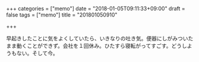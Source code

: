 +++
categories = ["memo"]
date = "2018-01-05T09:11:33+09:00"
draft = false
tags = ["memo"]
title = "201801050910"

+++

早起きしたことに気をよくしていたら、いきなりの吐き気。便器にしがみついたまま動くことができず。会社を１回休み。ひたすら寝転がってすごす。どうしようもない。そして今。
